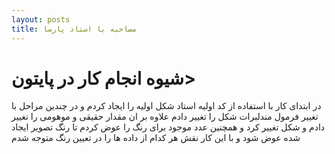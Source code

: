 ```yaml
---
layout: posts
title: مصاحبه با استاد پارسا
---
```


<h1> شیوه انجام کار در پایتون> </h1>
<p> در ابتدای کار با استفاده از کد اولیه استاد شکل اولیه را ایجاد کردم و در چندین مراحل با تغییر فرمول مندلبرات شکل را تغییر دادم علاوه بر ان مقدار حقیقی و موهومی را تغییر دادم و شکل تغییر کرد و همچنین عدد موجود  برای رنگ را عوض کردم تا رنگ تصویر ایجاد شده عوض شود و با این کار نقش هر کدام از داده ها را در تعیین رنگ متوجه شدم </p> 

